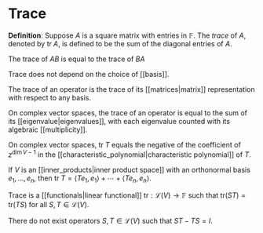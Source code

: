 # Trace
**Definition**: Suppose $A$ is a square matrix with entries in $\mathbb{F}$. The *trace* of $A$, denoted by $\text{tr}\;A$, is defined to be the sum of the diagonal entries of $A$.

The trace of $AB$ is equal to the trace of $BA$

Trace does not depend on the choice of [[basis]].

The trace of an operator is the trace of its [[matrices|matrix]] representation with respect to any basis.

On complex vector spaces, the trace of an operator is equal to the sum of its [[eigenvalue|eigenvalues]], with each eigenvalue counted with its algebraic [[multiplicity]].

On complex vector spaces, $\text{tr}\;T$ equals the negative of the coefficient of $z^{\dim V - 1}$ in the [[characteristic_polynomial|characteristic polynomial]] of $T$.

If $V$ is an [[inner_products|inner product space]] with an orthonormal basis $e_1, \ldots, e_n$, then $\text{tr}\;T = \langle Te_1, e_1 \rangle + \cdots + \langle Te_n, e_n \rangle$.

Trace is a [[functionals|linear functional]] $\text{tr}: \mathcal{L}(V) \to \mathbb{F}$ such that $\text{tr}(ST) = \text{tr}(TS)$ for all $S, T \in \mathcal{L}(V)$.

There do not exist operators $S, T \in \mathcal{L}(V)$ such that $ST - TS = I$.